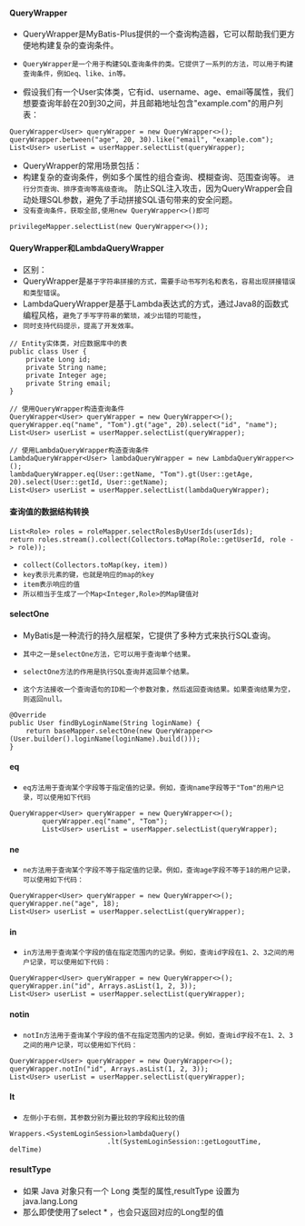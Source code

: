 
#### QueryWrapper
* QueryWrapper是MyBatis-Plus提供的一个查询构造器，它可以帮助我们更方便地构建复杂的查询条件。
* `QueryWrapper是一个用于构建SQL查询条件的类。它提供了一系列的方法，可以用于构建查询条件，例如eq、like、in等。`

* 假设我们有一个User实体类，它有id、username、age、email等属性，我们想要查询年龄在20到30之间，并且邮箱地址包含"example.com"的用户列表：
```text
QueryWrapper<User> queryWrapper = new QueryWrapper<>();
queryWrapper.between("age", 20, 30).like("email", "example.com");
List<User> userList = userMapper.selectList(queryWrapper);
```
* QueryWrapper的常用场景包括：
* 构建复杂的查询条件，例如多个属性的组合查询、模糊查询、范围查询等。
  `进行分页查询、排序查询等高级查询`。
  防止SQL注入攻击，因为QueryWrapper会自动处理SQL参数，避免了手动拼接SQL语句带来的安全问题。
* `没有查询条件，获取全部,使用new QueryWrapper<>()即可`
```text
privilegeMapper.selectList(new QueryWrapper<>());
```


#### QueryWrapper和LambdaQueryWrapper
* 区别：
* QueryWrapper是`基于字符串拼接的方式，需要手动书写列名和表名，容易出现拼接错误和类型错误`。
* LambdaQueryWrapper是基于Lambda表达式的方式，通过Java8的函数式编程风格，`避免了手写字符串的繁琐，减少出错的可能性`，
* `同时支持代码提示，提高了开发效率。`
```text
// Entity实体类，对应数据库中的表
public class User {
    private Long id;
    private String name;
    private Integer age;
    private String email;
}

// 使用QueryWrapper构造查询条件
QueryWrapper<User> queryWrapper = new QueryWrapper<>();
queryWrapper.eq("name", "Tom").gt("age", 20).select("id", "name");
List<User> userList = userMapper.selectList(queryWrapper);

// 使用LambdaQueryWrapper构造查询条件
LambdaQueryWrapper<User> lambdaQueryWrapper = new LambdaQueryWrapper<>();
lambdaQueryWrapper.eq(User::getName, "Tom").gt(User::getAge, 20).select(User::getId, User::getName);
List<User> userList = userMapper.selectList(lambdaQueryWrapper);
```

#### 查询值的数据结构转换
```text
List<Role> roles = roleMapper.selectRolesByUserIds(userIds);
return roles.stream().collect(Collectors.toMap(Role::getUserId, role -> role)); 
```
* `collect(Collectors.toMap(key，item))`
* `key表示元素的键，也就是响应的map的key`
* `item表示响应的值`
* `所以相当于生成了一个Map<Integer,Role>的Map键值对`

#### selectOne
* MyBatis是一种流行的持久层框架，它提供了多种方式来执行SQL查询。
* `其中之一是selectOne方法，它可以用于查询单个结果。`

* `selectOne方法的作用是执行SQL查询并返回单个结果。`
* `这个方法接收一个查询语句的ID和一个参数对象，然后返回查询结果。如果查询结果为空，则返回null。`

```text
@Override
public User findByLoginName(String loginName) {
    return baseMapper.selectOne(new QueryWrapper<>(User.builder().loginName(loginName).build()));
}
```

#### eq
* `eq方法用于查询某个字段等于指定值的记录。例如，查询name字段等于"Tom"的用户记录，可以使用如下代码`
```text
QueryWrapper<User> queryWrapper = new QueryWrapper<>();
        queryWrapper.eq("name", "Tom");
        List<User> userList = userMapper.selectList(queryWrapper);
```

#### ne
* `ne方法用于查询某个字段不等于指定值的记录。例如，查询age字段不等于18的用户记录，可以使用如下代码：`
```text
QueryWrapper<User> queryWrapper = new QueryWrapper<>();
queryWrapper.ne("age", 18);
List<User> userList = userMapper.selectList(queryWrapper);
```

#### in
* `in方法用于查询某个字段的值在指定范围内的记录。例如，查询id字段在1、2、3之间的用户记录，可以使用如下代码：`
```text
QueryWrapper<User> queryWrapper = new QueryWrapper<>();
queryWrapper.in("id", Arrays.asList(1, 2, 3));
List<User> userList = userMapper.selectList(queryWrapper);
```

#### notin
* `notIn方法用于查询某个字段的值不在指定范围内的记录。例如，查询id字段不在1、2、3之间的用户记录，可以使用如下代码：`
```text
QueryWrapper<User> queryWrapper = new QueryWrapper<>();
queryWrapper.notIn("id", Arrays.asList(1, 2, 3));
List<User> userList = userMapper.selectList(queryWrapper);
```

#### lt
* `左侧小于右侧，其参数分别为要比较的字段和比较的值`
```text
Wrappers.<SystemLoginSession>lambdaQuery()
                        .lt(SystemLoginSession::getLogoutTime, delTime)
```

#### resultType
* 如果 Java 对象只有一个 Long 类型的属性,resultType 设置为 java.lang.Long
* 那么即使使用了select * ，也会只返回对应的Long型的值



